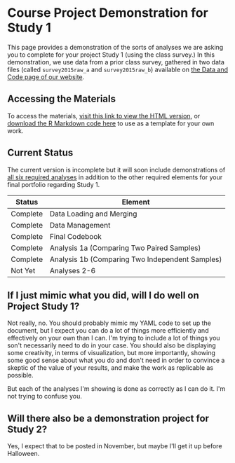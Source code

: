 # Course Project Demonstration for Study 1

This page provides a demonstration of the sorts of analyses we are asking you to complete for your project Study 1 (using the class survey.)  In this demonstration, we use data from a prior class survey, gathered in two data files (called `survey2015raw_a` and `survey2015raw_b`) available on [the Data and Code page of our website](https://github.com/THOMASELOVE/431-2018-data).

## Accessing the Materials

To access the materials, [visit this link to view the HTML version](http://htmlpreview.github.io/?https://github.com/THOMASELOVE/431-2018-project/blob/master/demo_study1/431-project-study1-demonstration.html), or [download the R Markdown code here](https://raw.githubusercontent.com/THOMASELOVE/431-2018-project/master/demo_study1/431-project-study1-demonstration.Rmd) to use as a template for your own work.

## Current Status

The current version is incomplete but it will soon include demonstrations of [all six required analyses](https://thomaselove.github.io/431-2018-project/taskG.html#the-six-required-analyses-for-study-1-1) in addition to the other required elements for your final portfolio regarding Study 1.

Status   | Element 
-------- | --------------------------------------------------------
Complete | Data Loading and Merging
Complete | Data Management
Complete | Final Codebook
Complete | Analysis 1a (Comparing Two Paired Samples)
Complete | Analysis 1b (Comparing Two Independent Samples)
Not Yet  | Analyses 2-6

## If I just mimic what you did, will I do well on Project Study 1?

Not really, no. You should probably mimic my YAML code to set up the document, but I expect you can do a lot of things more efficiently and effectively on your own than I can. I'm trying to include a lot of things you son't necessarily need to do in your case. You should also be displaying some creativity, in terms of visualization, but more importantly, showing some good sense about what you do and don't need in order to convince a skeptic of the value of your results, and make the work as replicable as possible.

But each of the analyses I'm showing is done as correctly as I can do it. I'm not trying to confuse you.

## Will there also be a demonstration project for Study 2?

Yes, I expect that to be posted in November, but maybe I'll get it up before Halloween.

